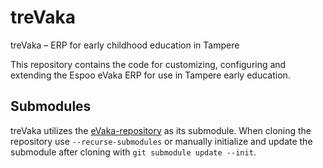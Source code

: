 # treVaka
treVaka – ERP for early childhood education in Tampere

This repository contains the code for customizing, configuring and extending the Espoo eVaka ERP for use in Tampere early education.

## Submodules
treVaka utilizes the [eVaka-repository](https://github.com/espoon-voltti/evaka) as its submodule. When cloning the repository use `--recurse-submodules` or manually initialize and update the submodule after cloning with `git submodule update --init`.
